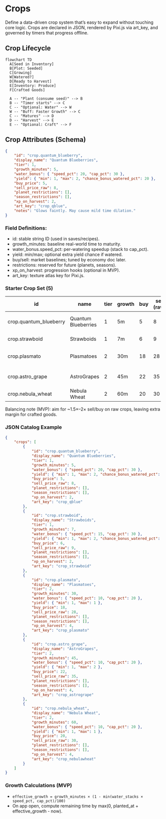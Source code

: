 # Crops

Define a data-driven crop system that’s easy to expand without touching core logic. Crops are declared in JSON, rendered by Pixi.js via art_key, and governed by timers that progress offline.

## Crop Lifecycle

```mermaid
flowchart TD
  A[Seed in Inventory]
  B[Plot: Seeded]
  C[Growing]
  W[Watered?]
  D[Ready to Harvest]
  E[Inventory: Produce]
  F[Crafted Goods]

  A -- "Plant (consume seed)" --> B
  B -- "Timer starts" --> C
  C -- "Optional: Water" --> W
  W -- "Buff: Faster Growth" --> C
  C -- "Matures" --> D
  D -- "Harvest" --> E
  E -- "Optional: Craft" --> F
```

## Crop Attributes (Schema)

```json
{
	"id": "crop.quantum_blueberry",
	"display_name": "Quantum Blueberries",
	"tier": 1,
	"growth_minutes": 5,
	"water_bonus": { "speed_pct": 20, "cap_pct": 30 },
	"yield": { "min": 1, "max": 2, "chance_bonus_watered_pct": 20 },
	"buy_price": 5,
	"sell_price_raw": 8,
	"planet_restrictions": [],
	"season_restrictions": [],
	"xp_on_harvest": 2,
	"art_key": "crop_qblue",
	"notes": "Glows faintly. May cause mild time dilation."
}
```

### Field Definitions:

- id: stable string ID (used in saves/recipes).
- growth_minutes: baseline real-world time to maturity.
- water_bonus.speed_pct: per-watering speedup (stack to cap_pct).
- yield: min/max; optional extra yield chance if watered.
- buy/sell: market baselines; tuned by economy doc later.
- restrictions: reserved for future (planets, seasons).
- xp_on_harvest: progression hooks (optional in MVP).
- art_key: texture atlas key for Pixi.js.

### Starter Crop Set (5)

| id                     | name                | tier | growth | buy | sell (raw) | yield | notes                         |
| ---------------------- | ------------------- | ---- | ------ | --- | ---------- | ----- | ----------------------------- |
| crop.quantum_blueberry | Quantum Blueberries | 1    | 5m     | 5   | 8          | 1–2   | Starter berry for Jam         |
| crop.strawboid         | Strawboids          | 1    | 7m     | 6   | 9          | 1–2   | Juicing bonus                 |
| crop.plasmato          | Plasmatoes          | 2    | 30m    | 18  | 28         | 1     | Slightly radioactive (flavor) |
| crop.astro_grape       | AstroGrapes         | 2    | 45m    | 22  | 35         | 1–2   | Used for Space Wine           |
| crop.nebula_wheat      | Nebula Wheat        | 2    | 60m    | 20  | 30         | 1     | Used for Bread                |

Balancing note (MVP): aim for ~1.5×–2× sell/buy on raw crops, leaving extra margin for crafted goods.

### JSON Catalog Example

```json
{
	"crops": [
		{
			"id": "crop.quantum_blueberry",
			"display_name": "Quantum Blueberries",
			"tier": 1,
			"growth_minutes": 5,
			"water_bonus": { "speed_pct": 20, "cap_pct": 30 },
			"yield": { "min": 1, "max": 2, "chance_bonus_watered_pct": 20 },
			"buy_price": 5,
			"sell_price_raw": 8,
			"planet_restrictions": [],
			"season_restrictions": [],
			"xp_on_harvest": 2,
			"art_key": "crop_qblue"
		},
		{
			"id": "crop.strawboid",
			"display_name": "Strawboids",
			"tier": 1,
			"growth_minutes": 7,
			"water_bonus": { "speed_pct": 15, "cap_pct": 30 },
			"yield": { "min": 1, "max": 2, "chance_bonus_watered_pct": 15 },
			"buy_price": 6,
			"sell_price_raw": 9,
			"planet_restrictions": [],
			"season_restrictions": [],
			"xp_on_harvest": 2,
			"art_key": "crop_strawboid"
		},
		{
			"id": "crop.plasmato",
			"display_name": "Plasmatoes",
			"tier": 2,
			"growth_minutes": 30,
			"water_bonus": { "speed_pct": 10, "cap_pct": 20 },
			"yield": { "min": 1, "max": 1 },
			"buy_price": 18,
			"sell_price_raw": 28,
			"planet_restrictions": [],
			"season_restrictions": [],
			"xp_on_harvest": 4,
			"art_key": "crop_plasmato"
		},
		{
			"id": "crop.astro_grape",
			"display_name": "AstroGrapes",
			"tier": 2,
			"growth_minutes": 45,
			"water_bonus": { "speed_pct": 10, "cap_pct": 20 },
			"yield": { "min": 1, "max": 2 },
			"buy_price": 22,
			"sell_price_raw": 35,
			"planet_restrictions": [],
			"season_restrictions": [],
			"xp_on_harvest": 4,
			"art_key": "crop_astrogrape"
		},
		{
			"id": "crop.nebula_wheat",
			"display_name": "Nebula Wheat",
			"tier": 2,
			"growth_minutes": 60,
			"water_bonus": { "speed_pct": 10, "cap_pct": 20 },
			"yield": { "min": 1, "max": 1 },
			"buy_price": 20,
			"sell_price_raw": 30,
			"planet_restrictions": [],
			"season_restrictions": [],
			"xp_on_harvest": 4,
			"art_key": "crop_nebulawheat"
		}
	]
}
```

### Growth Calculations (MVP)

- `effective_growth = growth_minutes × (1 - min(water_stacks × speed_pct, cap_pct)/100)`
- On app open, compute remaining time by max(0, planted_at + effective_growth - now).
